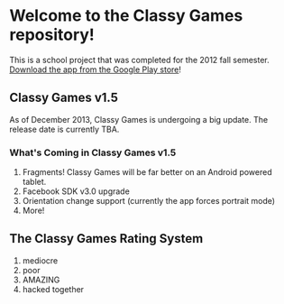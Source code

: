 Welcome to the Classy Games repository!
======================================
This is a school project that was completed for the 2012 fall semester. [Download the app from the Google Play store](https://play.google.com/store/apps/details?id=edu.selu.android.classygames)!


Classy Games v1.5
-------------------
As of December 2013, Classy Games is undergoing a big update. The release date is currently TBA.

### What's Coming in Classy Games v1.5 ###
1. Fragments! Classy Games will be far better on an Android powered tablet.
2. Facebook SDK v3.0 upgrade
3. Orientation change support (currently the app forces portrait mode)
4. More!


The Classy Games Rating System
------------------------------
1. mediocre
2. poor
3. AMAZING
4. hacked together
